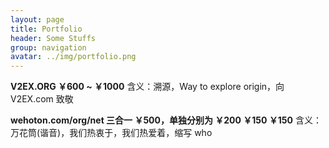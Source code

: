 ```yaml
---
layout: page
title: Portfolio
header: Some Stuffs
group: navigation
avatar: ../img/portfolio.png
---
```



**V2EX.ORG ￥600 ~ ￥1000**
含义：溯源，Way to explore origin，向 V2EX.com 致敬

**wehoton.com\/org\/net 三合一 ￥500，单独分别为 ￥200 ￥150 ￥150**
含义：万花筒(谐音)，我们热衷于，我们热爱着，缩写 who


